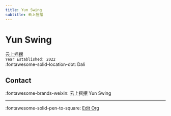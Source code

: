 ```yaml
---
title: Yun Swing
subtitle: 云上摇摆
---
```


# Yun Swing

云上摇摆  
`Year Established: 2022`  
:fontawesome-solid-location-dot: Dali  


## Contact

:fontawesome-brands-weixin: 云上摇摆 Yun Swing  

---

:fontawesome-solid-pen-to-square: [Edit Org](https://github.com/swingdance/orgs/issues/new?assignees=&labels=update+org&projects=&template=03-update_entity.yml&title=Update%20Org%3A%20zh_CN%20%E2%80%A2%20Yun%20Swing&region=zh_CN&id=yun-swing&name=Yun%20Swing)
